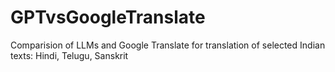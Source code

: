 # GPTvsGoogleTranslate
Comparision  of LLMs and Google Translate for translation of selected  Indian texts: Hindi, Telugu, Sanskrit
